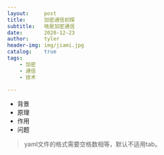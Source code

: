 ```yaml
---
layout:	    post
title:      加密通信初探
subtitle:	啥是加密通信
date:       2020-12-23
author:     tyler
header-img: img/jiami.jpg
catalog: 	true
tags:	
	- 加密
	- 通信
	- 技术
 
---
```




- 背景
- 原理
- 作用
- 问题

> yaml文件的格式需要空格数相等，默认不适用tab。

